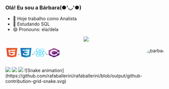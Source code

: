 ### Olá! Eu sou a Bárbara(●'◡'●)

- 🔭 Hoje trabalho como Analista
- 🌱 Estudando SQL
- 😄 Pronouns: ela/dela


<div align="center">
  <a href="https://github.com/barbarakessiah">
  <img height="180em" src="https://github-readme-stats.vercel.app/api?username=barbarakessiah&show_icons=true&theme=dracula&include_all_commits=true&count_private=true"/>
</div>
  
<div style="display: inline_block"><br>
   <img align="center" alt="barbara-HTML" height="30" width="40" src="https://raw.githubusercontent.com/devicons/devicon/master/icons/html5/html5-original.svg">
  <img align="center" alt="barbara-CSS" height="30" width="40" src="https://raw.githubusercontent.com/devicons/devicon/master/icons/css3/css3-original.svg">
  <img align="center" alt="barbara-React" height="30" width="40" src="https://raw.githubusercontent.com/devicons/devicon/master/icons/react/react-original.svg">
  <img align="center" alt="Rafa-Csharp" height="30" width="40" src="https://raw.githubusercontent.com/devicons/devicon/master/icons/csharp/csharp-original.svg">
  <img align="right" alt="barbara" height="150" style="border-radius:50px;" src="https://user-images.githubusercontent.com/120122819/206540088-0b573684-bc81-49a1-a1e0-f7092540c283.png">
</div>
  
  ##
 
<div> 
  <a href="https://instagram.com/barbara.kess" target="_blank"><img src="https://img.shields.io/badge/-Instagram-%23E4405F?style=for-the-badge&logo=instagram&logoColor=white" target="_blank"></a>
 <a href="https://discord.gg/wagxzStdcR" target="_blank"><img src="https://img.shields.io/badge/Discord-7289DA?style=for-the-badge&logo=discord&logoColor=white" target="_blank"></a> 
  <a href = "mailto:contatorabarbara.kessiah@gmail.com"><img src="https://img.shields.io/badge/-Gmail-%23333?style=for-the-badge&logo=gmail&logoColor=white" target="_blank"></a>
  ![Snake animation](https://github.com/rafaballerini/rafaballerini/blob/output/github-contribution-grid-snake.svg)
</div>

